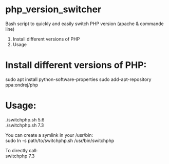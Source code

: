 # php_version_switcher
Bash script to quickly and easily switch PHP version (apache & commande line)

1) Install different versions of PHP
2) Usage


# Install different versions of PHP:

sudo apt install python-software-properties
sudo add-apt-repository ppa:ondrej/php


# Usage:
./switchphp.sh 5.6            
./switchphp.sh 7.3
      
          
      
You can create a symlink in your /usr/bin:       
sudo ln -s path/to/switchphp.sh /usr/bin/switchphp
       
To directly call:     
switchphp 7.3
